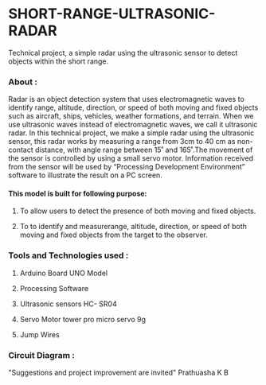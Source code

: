# SHORT-RANGE-ULTRASONIC-RADAR
Technical project, a simple radar using the ultrasonic sensor to detect objects within the short range.
### About :
Radar is an object detection system that uses electromagnetic waves to identify range, altitude, direction, or speed of both moving and fixed objects such as aircraft, ships, vehicles, weather formations, and terrain. When we use ultrasonic waves instead of electromagnetic waves, we call it ultrasonic radar.
In this technical project, we make a simple radar using the ultrasonic sensor, this radar works by measuring a range from 3cm to 40 cm as non-contact distance, with angle range between 15˚ and 165˚.The movement of the sensor is controlled by using a small servo motor. Information received from the sensor will be used by “Processing Development Environment” software to illustrate the result on a PC screen.
#### This model is built for following purpose:
1. To allow users to detect the presence of both moving and fixed objects.

2. To to identify and measurerange, altitude, direction, or speed of both moving and fixed objects from the target to the observer.

### Tools and Technologies used :
1. Arduino Board UNO Model

2. Processing Software

3. Ultrasonic sensors HC- SR04

4. Servo Motor tower pro micro servo 9g

5. Jump Wires 

### Circuit Diagram :

"Suggestions and project improvement are invited"
Prathuasha K B

